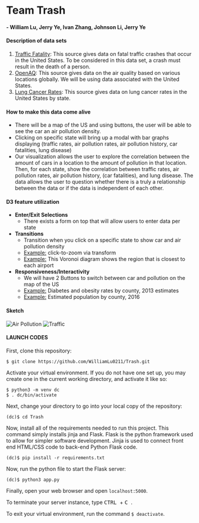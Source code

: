 # Team Trash
#### - William Lu, Jerry Ye, Ivan Zhang, Johnson Li, Jerry Ye

#### Description of data sets
1. [Traffic Fatality](https://www.kaggle.com/usdot/nhtsa-traffic-fatalities): This source gives data on fatal traffic crashes that occur in the United States. To be considered in this data set, a crash must result in the death of a person. 
2. [OpenAQ](https://www.kaggle.com/open-aq/openaq): This source gives data on the air quality based on various locations globally. We will be using data associated with the United States. 
3. [Lung Cancer Rates](https://gis.cdc.gov/Cancer/USCS/DataViz.html): This source gives data on lung cancer rates in the United States by state. 

#### How to make this data come alive
- There will be a map of the US and using buttons, the user will be able to see the car an air pollution density.
- Clicking on specific state will bring up a modal with bar graphs displaying (traffic rates, air pollution rates, air pollution history, car fatalities, lung disease)
- Our visualization allows the user to explore the correlation between the amount of cars in a location to the amount of pollution in that location. Then, for each state, show the correlation between traffic rates, air pollution rates, air pollution history, (car fatalities), and lung disease. The data allows the user to question whether there is a truly a relationship between the data or if the data is independent of each other.
#### D3 feature utilization
- **Enter/Exit Selections**
  - There exists a form on top that will allow users to enter data per state
- **Transitions**
  - Transition when you click on a specific state to show car and air pollution density
  - [Example:](https://bl.ocks.org/mbostock/2206590) click-to-zoom via transform
  - [Example:](https://observablehq.com/@mbostock/u-s-airports-voronoi) This Voronoi diagram shows the region that is closest to each airport
- **Responsiveness/Interactivity**
  - We will have 2 Buttons to switch between car and pollution on the map of the US
  - [Example:](https://observablehq.com/@d3/bivariate-choropleth) Diabetes and obesity rates by county, 2013 estimates
  - [Example:](https://observablehq.com/@d3/bubble-map) Estimated population by county, 2016
#### Sketch
![Air Pollution](https://scontent-iad3-1.xx.fbcdn.net/v/t1.15752-9/55628887_2461785304048863_2311413684875821056_n.png?_nc_cat=100&_nc_ht=scontent-iad3-1.xx&oh=690bed6d395a4491f68d446d2520fed5&oe=5D03A056)
![Traffic](https://scontent-iad3-1.xx.fbcdn.net/v/t1.15752-9/55504352_622413418197546_1092187772233449472_n.png?_nc_cat=105&_nc_ht=scontent-iad3-1.xx&oh=ac6ebe1cf1cdc21208539020a35723f1&oe=5D1740D0)
#### LAUNCH CODES
First, clone this repository:
```
$ git clone https://github.com/WilliamLu0211/Trash.git
```
Activate your virtual environment. If you do not have one set up, you may create one in the current working directory, and activate it like so:
```
$ python3 -m venv dc
$ . dc/bin/activate
```

Next, change your directory to go into your local copy of the repository:
```
(dc)$ cd Trash
```
Now, install all of the requirements needed to run this project. This command simply installs jinja and Flask. Flask is the python framework used to allow for simpler software development. Jinja is used to connect front end HTML/CSS code to back-end Python Flask code.

```
(dc)$ pip install -r requirements.txt
```

Now, run the python file to start the Flask server:
```
(dc)$ python3 app.py
```


Finally, open your web browser and open `localhost:5000`.

To terminate your server instance, type <kbd> CTRL </kbd> + <kbd> C </kbd>.

To exit your virtual environment, run the command `$ deactivate`.

